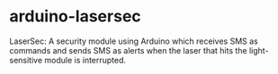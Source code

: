 # arduino-lasersec
LaserSec: A security module using Arduino which receives SMS as commands and sends SMS as alerts when the laser that hits the light-sensitive module is interrupted.
